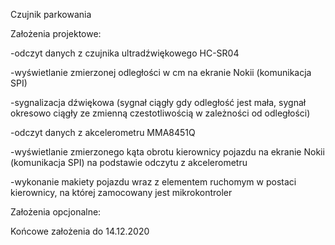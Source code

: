 Czujnik parkowania

Założenia projektowe:

-odczyt danych z czujnika ultradźwiękowego HC-SR04 

-wyświetlanie zmierzonej odległości w cm na ekranie Nokii (komunikacja SPI)

-sygnalizacja dźwiękowa (sygnał ciągły gdy odległość jest mała, sygnał okresowo ciągły ze zmienną czestotliwością w zależności od odległości)

-odczyt danych z akcelerometru MMA8451Q

-wyświetlanie zmierzonego kąta obrotu kierownicy pojazdu na ekranie Nokii (komunikacja SPI) na podstawie odczytu z akcelerometru

-wykonanie makiety pojazdu wraz z elementem ruchomym w postaci kierownicy, na której zamocowany jest mikrokontroler


Założenia opcjonalne:

Końcowe założenia do 14.12.2020

